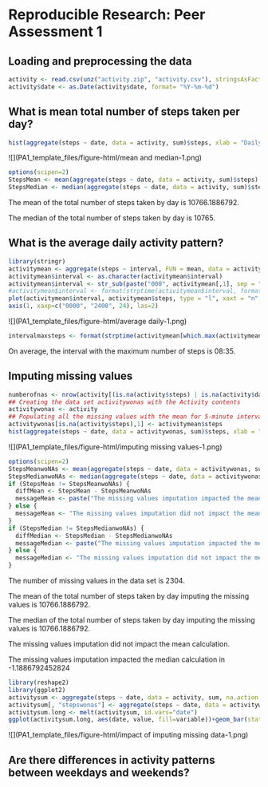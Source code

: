 # Reproducible Research: Peer Assessment 1


## Loading and preprocessing the data

```r
activity <- read.csv(unz("activity.zip", "activity.csv"), stringsAsFactors=FALSE, na.strings = "NA")
activity$date <- as.Date(activity$date, format= "%Y-%m-%d")
```


## What is mean total number of steps taken per day?

```r
hist(aggregate(steps ~ date, data = activity, sum)$steps, xlab = "Daily steps", main = "Histogram of Daily Steps")
```

![](PA1_template_files/figure-html/mean and median-1.png) 

```r
options(scipen=2)
StepsMean <- mean(aggregate(steps ~ date, data = activity, sum)$steps)
StepsMedian <- median(aggregate(steps ~ date, data = activity, sum)$steps)
```
The mean of the total number of steps taken by day is 10766.1886792.

The median of the total number of steps taken by day is 10765.

## What is the average daily activity pattern?

```r
library(stringr)
activitymean <- aggregate(steps ~ interval, FUN = mean, data = activity)
activitymean$interval <- as.character(activitymean$interval)
activitymean$interval <- str_sub(paste("000", activitymean[,1], sep = ""), -4)
#activitymean$interval <- format(strptime(activitymean$interval, format="%H%M"), format = "%H:%M")
plot(activitymean$interval, activitymean$steps, type = "l", xaxt = "n", main = "Average Daily Activity pattern", xlab = "Intervals", ylab = "Steps average")
axis(1, xaxp=c("0000", "2400", 24), las=2)
```

![](PA1_template_files/figure-html/average daily-1.png) 

```r
intervalmaxsteps <- format(strptime(activitymean[which.max(activitymean$steps),1], format="%H%M"), format = "%H:%M")
```
On average, the interval with the maximum number of steps is 08:35.

## Imputing missing values

```r
numberofnas <- nrow(activity[(is.na(activity$steps) | is.na(activity$date) | is.na(activity$interval)),])
## Creating the data set activitywonas with the Activity contents
activitywonas <- activity
## Populating all the missing values with the mean for 5-minute interval calculated previously
activitywonas[is.na(activity$steps),1] <- activitymean$steps
hist(aggregate(steps ~ date, data = activitywonas, sum)$steps, xlab = "Daily steps", main = "Histogram of Daily Steps")
```

![](PA1_template_files/figure-html/imputing missing values-1.png) 

```r
options(scipen=2)
StepsMeanwoNAs <- mean(aggregate(steps ~ date, data = activitywonas, sum)$steps)
StepsMedianwoNAs <- median(aggregate(steps ~ date, data = activitywonas, sum)$steps)
if (StepsMean != StepsMeanwoNAs) {
  diffMean <- StepsMean - StepsMeanwoNAs
  messageMean <- paste("The missing values imputation impacted the mean calculation in ", diffMean, sep = "")
} else {
  messageMean <- "The missing values imputation did not impact the mean calculation."
}
if (StepsMedian != StepsMedianwoNAs) {
  diffMedian <- StepsMedian - StepsMedianwoNAs
  messageMedian <- paste("The missing values imputation impacted the median calculation in ", diffMedian, sep = "")
} else {
  messageMedian <- "The missing values imputation did not impact the median calculation."
}
```

The number of missing values in the data set is 2304.

The mean of the total number of steps taken by day imputing the missing values is 10766.1886792.

The median of the total number of steps taken by day imputing the missing values is 10766.1886792.

The missing values imputation did not impact the mean calculation.

The missing values imputation impacted the median calculation in -1.1886792452824


```r
library(reshape2)
library(ggplot2)
activitysum <- aggregate(steps ~ date, data = activity, sum, na.action = NULL)
activitysum[, "stepswonas"] <- aggregate(steps ~ date, data = activitywonas, sum)$steps
activitysum.long <- melt(activitysum, id.vars="date")
ggplot(activitysum.long, aes(date, value, fill=variable))+geom_bar(stat="identity",position="dodge") + scale_fill_discrete(name="date", labels=c("W/O Missing Values Imputation", "With Missing Values Imputation")) + labs(x = "Dates", y = "Steps Average")
```

![](PA1_template_files/figure-html/impact of imputing missing data-1.png) 

## Are there differences in activity patterns between weekdays and weekends?
